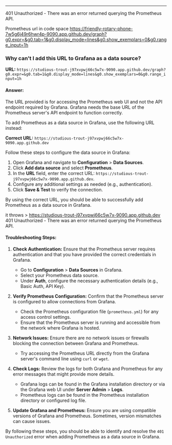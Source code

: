 
***************************************************************************
401 Unauthorized - There was an error returned querying the Prometheus API.


Prometheus url in code space https://friendly-rotary-phone-7w5g6j49r6hwr4p-9090.app.github.dev/graph?g0.expr=&g0.tab=1&g0.display_mode=lines&g0.show_exemplars=0&g0.range_input=1h
### Why can't I add this URL to Grafana as a data source?

**URL:** `https://studious-trout-j97xvpwj66c5w7x-9090.app.github.dev/graph?g0.expr=&g0.tab=1&g0.display_mode=lines&g0.show_exemplars=0&g0.range_input=1h`

#### Answer:
The URL provided is for accessing the Prometheus web UI and not the API endpoint required by Grafana. Grafana needs the base URL of the Prometheus server's API endpoint to function correctly.

To add Prometheus as a data source in Grafana, use the following URL instead:

**Correct URL:** `https://studious-trout-j97xvpwj66c5w7x-9090.app.github.dev`

Follow these steps to configure the data source in Grafana:
1. Open Grafana and navigate to **Configuration** > **Data Sources**.
2. Click **Add data source** and select **Prometheus**.
3. In the **URL** field, enter the correct URL: `https://studious-trout-j97xvpwj66c5w7x-9090.app.github.dev`.
4. Configure any additional settings as needed (e.g., authentication).
5. Click **Save & Test** to verify the connection.

By using the correct URL, you should be able to successfully add Prometheus as a data source in Grafana.



it throws > https://studious-trout-j97xvpwj66c5w7x-9090.app.github.dev
401 Unauthorized - There was an error returned querying the Prometheus API.


#### Troubleshooting Steps:
1. **Check Authentication:** Ensure that the Prometheus server requires authentication and that you have provided the correct credentials in Grafana.
    - Go to **Configuration** > **Data Sources** in Grafana.
    - Select your Prometheus data source.
    - Under **Auth**, configure the necessary authentication details (e.g., Basic Auth, API Key).

2. **Verify Prometheus Configuration:** Confirm that the Prometheus server is configured to allow connections from Grafana.
    - Check the Prometheus configuration file (`prometheus.yml`) for any access control settings.
    - Ensure that the Prometheus server is running and accessible from the network where Grafana is hosted.

3. **Network Issues:** Ensure there are no network issues or firewalls blocking the connection between Grafana and Prometheus.
    - Try accessing the Prometheus URL directly from the Grafana server's command line using `curl` or `wget`.

4. **Check Logs:** Review the logs for both Grafana and Prometheus for any error messages that might provide more details.
    - Grafana logs can be found in the Grafana installation directory or via the Grafana web UI under **Server Admin** > **Logs**.
    - Prometheus logs can be found in the Prometheus installation directory or configured log file.

5. **Update Grafana and Prometheus:** Ensure you are using compatible versions of Grafana and Prometheus. Sometimes, version mismatches can cause issues.

By following these steps, you should be able to identify and resolve the `401 Unauthorized` error when adding Prometheus as a data source in Grafana.